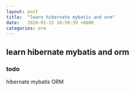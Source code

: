 ```yaml
---
layout: post
title:  "learn hibernate mybatis and orm"
date:   2020-01-15 10:50:39 +0800
categories: orm
---
```


## learn hibernate mybatis and orm

### todo
hibernate mybatis ORM
